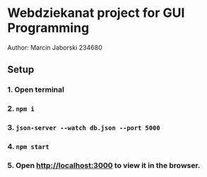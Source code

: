 # Webdziekanat project for GUI Programming

Author: Marcin Jaborski 234680

## Setup

### 1. Open terminal
### 2. `npm i`
### 3. `json-server --watch db.json --port 5000`
### 4. `npm start`
### 5. Open [http://localhost:3000](http://localhost:3000) to view it in the browser.

